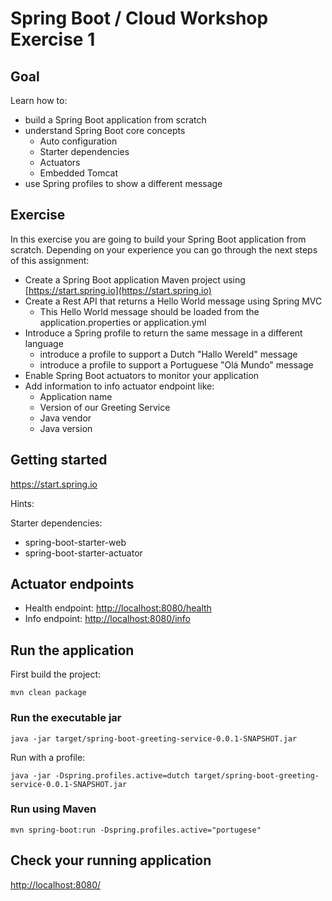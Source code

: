 # Spring Boot / Cloud Workshop Exercise 1

## Goal 

Learn how to:
 
* build a Spring Boot application from scratch
* understand Spring Boot core concepts
  * Auto configuration
  * Starter dependencies
  * Actuators
  * Embedded Tomcat   
* use Spring profiles to show a different message

## Exercise

In this exercise you are going to build your Spring Boot application from scratch.
Depending on your experience you can go through the next steps of this assignment: 

* Create a Spring Boot application Maven project using [https://start.spring.io](https://start.spring.io)
* Create a Rest API that returns a Hello World message using Spring MVC
  * This Hello World message should be loaded from the application.properties or application.yml
* Introduce a Spring profile to return the same message in a different language
  * introduce a profile to support a Dutch "Hallo Wereld" message
  * introduce a profile to support a Portuguese "Olá Mundo" message
* Enable Spring Boot actuators to monitor your application
* Add information to info actuator endpoint like:
  * Application name
  * Version of our Greeting Service
  * Java vendor
  * Java version

## Getting started

https://start.spring.io

Hints:

Starter dependencies:
* spring-boot-starter-web
* spring-boot-starter-actuator

## Actuator endpoints

* Health endpoint: [http://localhost:8080/health](http://localhost:8080/health)
* Info endpoint: [http://localhost:8080/info](http://localhost:8080/info)

## Run the application

First build the project:

```
mvn clean package
```

### Run the executable jar

```
java -jar target/spring-boot-greeting-service-0.0.1-SNAPSHOT.jar
```

Run with a profile:

```
java -jar -Dspring.profiles.active=dutch target/spring-boot-greeting-service-0.0.1-SNAPSHOT.jar
```

### Run using Maven

```
mvn spring-boot:run -Dspring.profiles.active="portugese"
```

## Check your running application

[http://localhost:8080/](http://localhost:8080/)